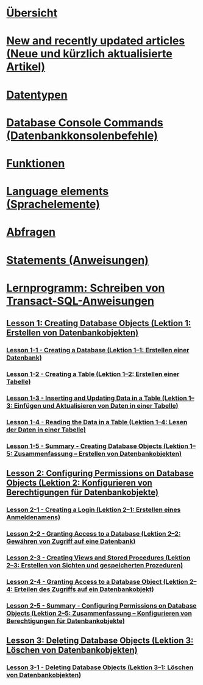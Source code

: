 # [Übersicht](language-reference.md)  
# [New and recently updated articles (Neue und kürzlich aktualisierte Artikel)](new-updated-t-sql.md)

# [Datentypen](../t-sql/data-types/data-types-transact-sql.md)
# [Database Console Commands (Datenbankkonsolenbefehle)](../t-sql/database-console-commands/database-console-commands.md)
# [Funktionen](../t-sql/functions/functions.md)
# [Language elements (Sprachelemente)](../t-sql/language-elements/language-elements-transact-sql.md)
# [Abfragen](../t-sql/queries/queries.md)
# [Statements (Anweisungen)](../t-sql/statements/statements.md)



# [Lernprogramm: Schreiben von Transact-SQL-Anweisungen](tutorial-writing-transact-sql-statements.md)  
## [Lesson 1: Creating Database Objects (Lektion 1: Erstellen von Datenbankobjekten)](lesson-1-creating-database-objects.md)  
### [Lesson 1-1 - Creating a Database (Lektion 1–1: Erstellen einer Datenbank)](lesson-1-1-creating-a-database.md)  
### [Lesson 1-2 - Creating a Table (Lektion 1–2: Erstellen einer Tabelle)](lesson-1-2-creating-a-table.md)  
### [Lesson 1-3 - Inserting and Updating Data in a Table (Lektion 1–3: Einfügen und Aktualisieren von Daten in einer Tabelle)](lesson-1-3-inserting-and-updating-data-in-a-table.md)  
### [Lesson 1-4 - Reading the Data in a Table (Lektion 1–4: Lesen der Daten in einer Tabelle)](lesson-1-4-reading-the-data-in-a-table.md)  
### [Lesson 1-5 - Summary - Creating Database Objects (Lektion 1–5: Zusammenfassung – Erstellen von Datenbankobjekten)](lesson-1-5-summary-creating-database-objects.md)  

## [Lesson 2: Configuring Permissions on Database Objects (Lektion 2: Konfigurieren von Berechtigungen für Datenbankobjekte)](lesson-2-configuring-permissions-on-database-objects.md)  
### [Lesson 2-1 - Creating a Login (Lektion 2–1: Erstellen eines Anmeldenamens)](lesson-2-1-creating-a-login.md)  
### [Lesson 2-2 - Granting Access to a Database (Lektion 2–2: Gewähren von Zugriff auf eine Datenbank)](lesson-2-2-granting-access-to-a-database.md)  
### [Lesson 2-3 - Creating Views and Stored Procedures (Lektion 2–3: Erstellen von Sichten und gespeicherten Prozeduren)](lesson-2-3-creating-views-and-stored-procedures.md)  
### [Lesson 2-4 - Granting Access to a Database Object (Lektion 2–4: Erteilen des Zugriffs auf ein Datenbankobjekt)](lesson-2-4-granting-access-to-a-database-object.md)  
### [Lesson 2-5 - Summary - Configuring Permissions on Database Objects (Lektion 2–5: Zusammenfassung – Konfigurieren von Berechtigungen für Datenbankobjekte)](lesson-2-5-summary-configuring-permissions-on-database-objects.md)  

## [Lesson 3: Deleting Database Objects (Lektion 3: Löschen von Datenbankobjekten)](lesson-3-deleting-database-objects.md)  
### [Lesson 3-1 - Deleting Database Objects (Lektion 3–1: Löschen von Datenbankobjekten)](lesson-3-1-deleting-database-objects.md)  
